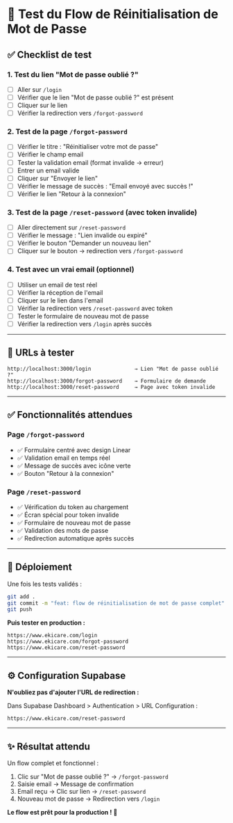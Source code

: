 # 🧪 Test du Flow de Réinitialisation de Mot de Passe

## ✅ Checklist de test

### 1. Test du lien "Mot de passe oublié ?"

- [ ] Aller sur `/login`
- [ ] Vérifier que le lien "Mot de passe oublié ?" est présent
- [ ] Cliquer sur le lien
- [ ] Vérifier la redirection vers `/forgot-password`

### 2. Test de la page `/forgot-password`

- [ ] Vérifier le titre : "Réinitialiser votre mot de passe"
- [ ] Vérifier le champ email
- [ ] Tester la validation email (format invalide → erreur)
- [ ] Entrer un email valide
- [ ] Cliquer sur "Envoyer le lien"
- [ ] Vérifier le message de succès : "Email envoyé avec succès !"
- [ ] Vérifier le lien "Retour à la connexion"

### 3. Test de la page `/reset-password` (avec token invalide)

- [ ] Aller directement sur `/reset-password`
- [ ] Vérifier le message : "Lien invalide ou expiré"
- [ ] Vérifier le bouton "Demander un nouveau lien"
- [ ] Cliquer sur le bouton → redirection vers `/forgot-password`

### 4. Test avec un vrai email (optionnel)

- [ ] Utiliser un email de test réel
- [ ] Vérifier la réception de l'email
- [ ] Cliquer sur le lien dans l'email
- [ ] Vérifier la redirection vers `/reset-password` avec token
- [ ] Tester le formulaire de nouveau mot de passe
- [ ] Vérifier la redirection vers `/login` après succès

---

## 🎯 URLs à tester

```
http://localhost:3000/login              → Lien "Mot de passe oublié ?"
http://localhost:3000/forgot-password    → Formulaire de demande
http://localhost:3000/reset-password     → Page avec token invalide
```

---

## ✅ Fonctionnalités attendues

### Page `/forgot-password`
- ✅ Formulaire centré avec design Linear
- ✅ Validation email en temps réel
- ✅ Message de succès avec icône verte
- ✅ Bouton "Retour à la connexion"

### Page `/reset-password`
- ✅ Vérification du token au chargement
- ✅ Écran spécial pour token invalide
- ✅ Formulaire de nouveau mot de passe
- ✅ Validation des mots de passe
- ✅ Redirection automatique après succès

---

## 🚀 Déploiement

Une fois les tests validés :

```bash
git add .
git commit -m "feat: flow de réinitialisation de mot de passe complet"
git push
```

**Puis tester en production :**
```
https://www.ekicare.com/login
https://www.ekicare.com/forgot-password
https://www.ekicare.com/reset-password
```

---

## ⚙️ Configuration Supabase

**N'oubliez pas d'ajouter l'URL de redirection :**

Dans Supabase Dashboard > Authentication > URL Configuration :
```
https://www.ekicare.com/reset-password
```

---

## ✨ Résultat attendu

Un flow complet et fonctionnel :
1. Clic sur "Mot de passe oublié ?" → `/forgot-password`
2. Saisie email → Message de confirmation
3. Email reçu → Clic sur lien → `/reset-password`
4. Nouveau mot de passe → Redirection vers `/login`

**Le flow est prêt pour la production ! 🎉**




